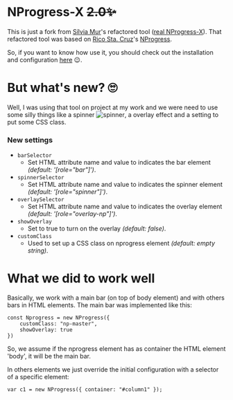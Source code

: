 NProgress-X ~~2.0✨~~
===========

This is just a fork from [Sílvia Mur](https://github.com/pchiwan)'s refactored tool ([real NProgress-X](https://github.com/pchiwan/nprogress)). That refactored tool was based on [Rico Sta. Cruz](https://github.com/rstacruz)'s [NProgress](https://github.com/rstacruz/nprogress).

So, if you want to know how use it, you should check out the installation and configuration [here](http://silvia.murblan.ch/nprogress/) 😉.

# But what's new? 🙄

Well, I was using that tool on project at my work and we were need to use some silly things like a spinner ![spinner](https://s15.postimg.cc/3oiiocc1n/Rolling-1s-20px.gif), a overlay effect and a setting to put some CSS class.

### New settings

- `barSelector`
    -  Set HTML attribute name and value to indicates the bar element  *(default: '[role="bar"]')*. 
- `spinnerSelector`
    -  Set HTML attribute name and value to indicates the spinner element  *(default: '[role="spinner"]')*. 
- `overlaySelector`
    -  Set HTML attribute name and value to indicates the overlay element  *(default: '[role="overlay-np"]')*. 
- `showOverlay`
    -  Set to true to turn on the overlay *(default: false)*. 
- `customClass`
    -  Used to set up a CSS class on nprogress element *(default: empty string)*. 

# What we did to work well
Basically, we work with a main bar (on top of body element) and with others bars in HTML elements.
The main bar was implemented like this:
```
const Nprogress = new NProgress({
    customClass: "np-master",
    showOverlay: true
})
```
So, we assume if the nprogress element has as container the HTML element 'body', it will be the main bar.

In others elements we just override the initial configuration with a selector of a specific element:
```
var c1 = new NProgress({ container: "#column1" });
```

